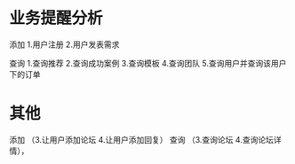 业务提醒分析
=================
添加
1.用户注册
2.用户发表需求

查询
1.查询推荐
2.查询成功案例
3.查询模板
4.查询团队
5.查询用户并查询该用户下的订单

其他
=====
添加
（3.让用户添加论坛  4.让用户添加回复）
查询
（3.查询论坛  4.查询论坛详情），

